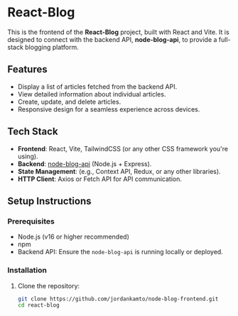 # React-Blog

This is the frontend of the **React-Blog** project, built with React and Vite. It is designed to connect with the backend API, **node-blog-api**, to provide a full-stack blogging platform.

## Features

- Display a list of articles fetched from the backend API.
- View detailed information about individual articles.
- Create, update, and delete articles.
- Responsive design for a seamless experience across devices.

## Tech Stack

- **Frontend**: React, Vite, TailwindCSS (or any other CSS framework you're using).
- **Backend**: [node-blog-api](https://github.com/jordankamto/node-blog-api) (Node.js + Express).
- **State Management**: (e.g., Context API, Redux, or any other libraries).
- **HTTP Client**: Axios or Fetch API for API communication.

## Setup Instructions

### Prerequisites

- Node.js (v16 or higher recommended)
- npm
- Backend API: Ensure the `node-blog-api` is running locally or deployed.

### Installation

1. Clone the repository:
   ```bash
   git clone https://github.com/jordankamto/node-blog-frontend.git
   cd react-blog
   ```

